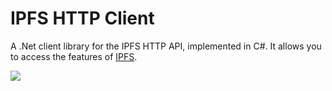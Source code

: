 # IPFS HTTP Client

A .Net client library for the IPFS HTTP API, implemented in C#. It allows you to access the features of [IPFS](https://ipfs.io/).

![](https://ipfs.io/ipfs/QmQJ68PFMDdAsgCZvA1UVzzn18asVcf7HVvCDgpjiSCAse)
